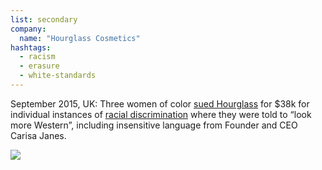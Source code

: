 ```yaml
---
list: secondary
company:
  name: "Hourglass Cosmetics"
hashtags:
  - racism
  - erasure
  - white-standards
---
```


September 2015, UK: Three women of color [sued Hourglass]((https://www.standard.co.uk/news/london/cosmetics-boss-called-me-coloured-lady-says-ex-worker-at-liberty-suing-for-racism-a2944511.html)) for $38k for individual instances of [racial discrimination](http://www.dailymail.co.uk/news/article-3229429/Mixed-race-beauty-worker-s-boss-demanded-look-Western.html) where they were told to “look more Western”, including insensitive language from Founder and CEO Carisa Janes.

![](/hourglass.png)
